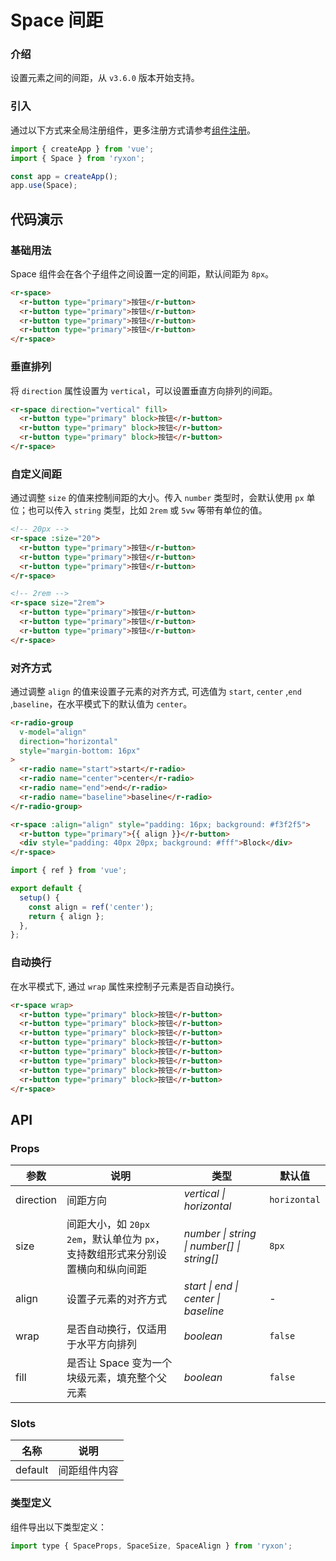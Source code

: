 # Space 间距

### 介绍

设置元素之间的间距，从 `v3.6.0` 版本开始支持。

### 引入

通过以下方式来全局注册组件，更多注册方式请参考[组件注册](#/zh-CN/advanced-usage#zu-jian-zhu-ce)。

```js
import { createApp } from 'vue';
import { Space } from 'ryxon';

const app = createApp();
app.use(Space);
```

## 代码演示

### 基础用法

Space 组件会在各个子组件之间设置一定的间距，默认间距为 `8px`。

```html
<r-space>
  <r-button type="primary">按钮</r-button>
  <r-button type="primary">按钮</r-button>
  <r-button type="primary">按钮</r-button>
  <r-button type="primary">按钮</r-button>
</r-space>
```

### 垂直排列

将 `direction` 属性设置为 `vertical`，可以设置垂直方向排列的间距。

```html
<r-space direction="vertical" fill>
  <r-button type="primary" block>按钮</r-button>
  <r-button type="primary" block>按钮</r-button>
  <r-button type="primary" block>按钮</r-button>
</r-space>
```

### 自定义间距

通过调整 `size` 的值来控制间距的大小。传入 `number` 类型时，会默认使用 `px` 单位；也可以传入 `string` 类型，比如 `2rem` 或 `5vw` 等带有单位的值。

```html
<!-- 20px -->
<r-space :size="20">
  <r-button type="primary">按钮</r-button>
  <r-button type="primary">按钮</r-button>
  <r-button type="primary">按钮</r-button>
</r-space>

<!-- 2rem -->
<r-space size="2rem">
  <r-button type="primary">按钮</r-button>
  <r-button type="primary">按钮</r-button>
  <r-button type="primary">按钮</r-button>
</r-space>
```

### 对齐方式

通过调整 `align` 的值来设置子元素的对齐方式, 可选值为 `start`, `center` ,`end` ,`baseline`，在水平模式下的默认值为 `center`。

```html
<r-radio-group
  v-model="align"
  direction="horizontal"
  style="margin-bottom: 16px"
>
  <r-radio name="start">start</r-radio>
  <r-radio name="center">center</r-radio>
  <r-radio name="end">end</r-radio>
  <r-radio name="baseline">baseline</r-radio>
</r-radio-group>

<r-space :align="align" style="padding: 16px; background: #f3f2f5">
  <r-button type="primary">{{ align }}</r-button>
  <div style="padding: 40px 20px; background: #fff">Block</div>
</r-space>
```

```js
import { ref } from 'vue';

export default {
  setup() {
    const align = ref('center');
    return { align };
  },
};
```

### 自动换行

在水平模式下, 通过 `wrap` 属性来控制子元素是否自动换行。

```html
<r-space wrap>
  <r-button type="primary" block>按钮</r-button>
  <r-button type="primary" block>按钮</r-button>
  <r-button type="primary" block>按钮</r-button>
  <r-button type="primary" block>按钮</r-button>
  <r-button type="primary" block>按钮</r-button>
  <r-button type="primary" block>按钮</r-button>
  <r-button type="primary" block>按钮</r-button>
  <r-button type="primary" block>按钮</r-button>
</r-space>
```

## API

### Props

| 参数 | 说明 | 类型 | 默认值 |
| --- | --- | --- | --- |
| direction | 间距方向 | _vertical \| horizontal_ | `horizontal` |
| size | 间距大小，如 `20px` `2em`，默认单位为 `px`，支持数组形式来分别设置横向和纵向间距 | _number \| string \| number[] \| string[]_ | `8px` |
| align | 设置子元素的对齐方式 | _start \| end \| center \| baseline_ | - |
| wrap | 是否自动换行，仅适用于水平方向排列 | _boolean_ | `false` |
| fill | 是否让 Space 变为一个块级元素，填充整个父元素 | _boolean_ | `false` |

### Slots

| 名称    | 说明         |
| ------- | ------------ |
| default | 间距组件内容 |

### 类型定义

组件导出以下类型定义：

```js
import type { SpaceProps, SpaceSize, SpaceAlign } from 'ryxon';
```
